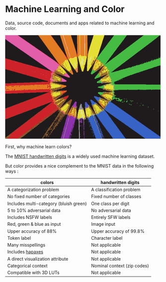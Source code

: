 
# Machine Learning and Color

Data, source code, documents and apps related to machine learning and color.

<img src="images/mlcolor_pencils_01.png" width=500px>

First, why machine learn colors? 

The [MNIST handwritten digits](https://en.wikipedia.org/wiki/MNIST_database) is a widely used machine learning dataset.

But color provides a nice complement to the MNIST data in the following ways :

| colors | handwritten digits |
| --- | --- |
| A categorization problem | A classification problem |
| No fixed number of categories | Fixed number of classes |
| Includes multi-category (bluish green) | One class per digit |
| 5 to 10% adversarial data | No adversarial data |
| Includes NSFW labels | Entirely SFW labels |
| Red, green & blue as input | Image input |
| Upper accuracy of 88% | Upper accuracy of 99.8% |
| Token label | Character label |
| Many misspellings | Not applicable |
| Includes [hapaxes](https://en.wikipedia.org/wiki/Hapax_legomenon) | Not applicable |
| A direct visualization attribute | Not applicable |
| Categorical context | Nominal context (zip codes) |
| Compatible with 3D LUTs | Not applicable |

